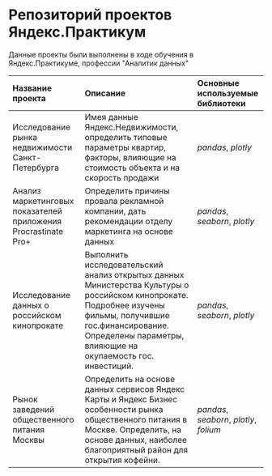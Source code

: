 # Репозиторий проектов Яндекс.Практикум

Данные проекты были выполнены в ходе обучения в Яндекс.Практикуме, профессии "Аналитик данных"

| Название проекта | Описание | Основные используемые библиотеки | 
| :---------------------- | :---------------------- | :---------------------- |
| Исследование рынка недвижимости Санкт-Петербурга | Имея данные Яндекс.Недвижимости, определить типовые параметры квартир, факторы, влияющие на стоимость объекта и на скорость продажи | *pandas*, *plotly*|
| Анализ маркетинговых показателей приложения Procrastinate Pro+ | Определить причины провала рекламной компании, дать рекомендации отделу маркетинга на основе данных | *pandas*, *seaborn*, *plotly* |
| Исследование данных о российском кинопрокате | Выполнить исследовательский анализ открытых данных Министерства Культуры о российском кинопрокате. Подробнее изучены фильмы, получившие гос.финансирование. Определены параметры, влияющие на окупаемость гос. инвестиций. | *pandas*, *seaborn*, *plotly* |
| Рынок заведений общественного питания Москвы | Определить на основе данных сервисов Яндекс Карты и Яндекс Бизнес особенности рынка общественного питания в Москве. Определить, на основе данных, наиболее благоприятный район для открытия кофейни. | *pandas*, *seaborn*, *plotly*, *folium* |
